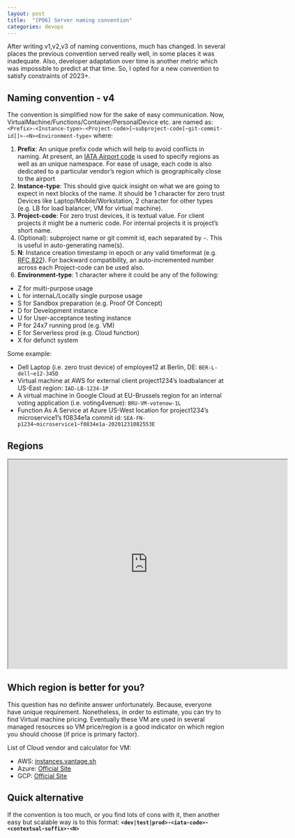 ```yaml
---
layout: post
title:  "[P06] Server naming convention"
categories: devops
---
```

After writing v1,v2,v3 of naming conventions, much has changed. In several places the previous convention served really well, in some places it was inadequate. Also, developer adaptation over time is another metric which was impossible to predict at that time. So, I opted for a new convention to satisfy constraints of 2023+.

## Naming convention - v4
The convention is simplified now for the sake of easy communication. Now, VirtualMachine/Functions/Container/PersonalDevice etc. are named as: `<Prefix>-<Instance-type>-<Project-code>[~subproject-code[~git-commit-id]]>-<N><Environment-type>` where:

 1. **Prefix**: An unique prefix code which will help to avoid conflicts in naming. At present, an [IATA Airport code](https://en.wikipedia.org/wiki/IATA_airport_code) is used to specify regions as well as an unique namespace. For ease of usage, each code is also dedicated to a particular vendor’s region which is geographically close to the airport
 2. **Instance-type**: This should give quick insight on what we are going to expect in next blocks of the name. It should be 1 character for zero trust Devices like Laptop/Mobile/Workstation, 2 character for other types (e.g. LB for load balancer, VM for virtual machine).
 3. **Project-code**: For zero trust devices, it is textual value. For client projects it might be a numeric code. For internal projects it is project’s short name.
 4. (Optional): subproject name or git commit id, each separated by `~`. This is useful in auto-generating name(s).
 5. **N**: Instance creation timestamp in epoch or any valid timeformat (e.g. [RFC 822](https://stackoverflow.com/a/16744916)). For backward compatibility, an auto-incremented number across each Project-code can be used also.
 6. **Environment-type**: 1 character where it could be any of the following:
* Z for multi-purpose usage
* L for internaL/Locally single purpose usage
* S for Sandbox preparation (e.g. Proof Of Concept)
* D for Development instance
* U for User-acceptance testing instance
* P for 24x7 running prod (e.g. VM)
* E for Serverless prod (e.g. Cloud function)
* X for defunct system
 
Some example:

* Dell Laptop (i.e. zero trust device) of employee12 at Berlin, DE: <code>BER-L-dell~e12-345D</code>
* Virtual machine at AWS for external client project1234’s loadbalancer at US-East region: <code>IAD-LB-1234-1P</code>
* A virtual machine in Google Cloud at EU-Brussels region for an internal voting application (i.e. voting4venue): <code>BRU-VM-votenow-1L</code>
* Function As A Service at Azure US-West location for project1234’s microservice1’s f0834e1a commit id: `SEA-FN-p1234~microservice1~f0834e1a-20201231082553E`

## Regions
<iframe src="https://www.google.com/maps/d/u/0/embed?mid=1X7E2lS5uS9050eYWay6JGXpows_MsD0X&amp;ehbc=2E312F" width="640" height="480" data-mce-fragment="1"></iframe>

## Which region is better for you?
This question has no definite answer unfortunately. Because, everyone have unique requirement. Nonetheless, in order to estimate, you can try to find Virtual machine pricing. Eventually these VM are used in several managed resources so VM price/region is a good indicator on which region you should choose (if price is primary factor).

List of Cloud vendor and calculator for VM:
* AWS: [instances.vantage.sh](https://instances.vantage.sh/)
* Azure: [Official Site](https://azure.microsoft.com/en-in/pricing/calculator/?service=virtual-machines)
* GCP: [Official Site](https://cloud.google.com/products/calculator)

## Quick alternative 
If the convention is too much, or you find lots of cons with it, then another easy but scalable way is to this format:
**`<dev|test|prod>-<iata-code>-<contextual-suffix>-<N>`**